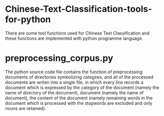 # Chinese-Text-Classification-tools-for-python
There are some tool functions used for Chinese Text Classification and these functions are implemented with python programme language.
# preprocessing_corpus.py
The python source code file contains the function of preprocessing documents of directories symbolizing categires, and all of the processed documents are writen into a single file, in which  every line records a document which is expressed by the category of the document (namely the name of directory of the document), document (namely the name of document), the content of the document (namely remaining words in the document which is processed with the stopwords are excluded and only nouns are retained).

